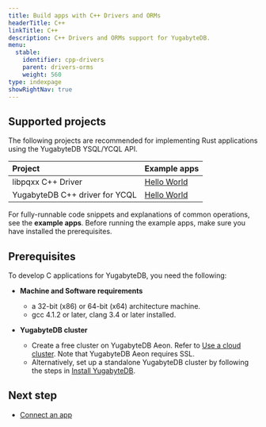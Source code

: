 ```yaml
---
title: Build apps with C++ Drivers and ORMs
headerTitle: C++
linkTitle: C++
description: C++ Drivers and ORMs support for YugabyteDB.
menu:
  stable:
    identifier: cpp-drivers
    parent: drivers-orms
    weight: 560
type: indexpage
showRightNav: true
---
```


## Supported projects

The following projects are recommended for implementing Rust applications using the YugabyteDB YSQL/YCQL API.

| Project | Example apps |
| :------ | :----------- |
| libpqxx C++ Driver | [Hello World](ysql/) |
| YugabyteDB C++ driver for YCQL | [Hello World](ycql/) |

For fully-runnable code snippets and explanations of common operations, see the **example apps**. Before running the example apps, make sure you have installed the prerequisites.

## Prerequisites

To develop C applications for YugabyteDB, you need the following:

- **Machine and Software requirements**
  - a 32-bit (x86) or 64-bit (x64) architecture machine.
  - gcc 4.1.2 or later, clang 3.4 or later installed.

- **YugabyteDB cluster**
  - Create a free cluster on YugabyteDB Aeon. Refer to [Use a cloud cluster](/preview/tutorials/quick-start-yugabytedb-managed/). Note that YugabyteDB Aeon requires SSL.
  - Alternatively, set up a standalone YugabyteDB cluster by following the steps in [Install YugabyteDB](/preview/tutorials/quick-start/).

## Next step

- [Connect an app](ysql/)